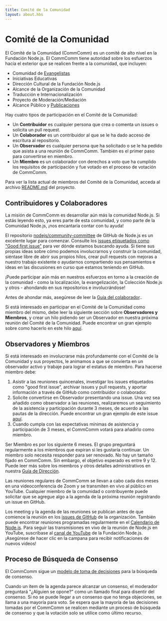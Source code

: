 ```yaml
---
title: Comité de la Comunidad
layout: about.hbs
---
```


# Comité de la Comunidad

El Comité de la Comunidad (CommComm) es un comité de alto nivel en la Fundación Node.js. El CommComm tiene autoridad sobre los esfuerzos hacia el exterior que se realicen frente a la comunidad, que incluyen:

* Comunidad de [Evangelistas](https://github.com/nodejs/evangelism)
* Iniciativas Educativas
* Dirección Cultural de la Fundación Node.js
* Alcance de la Organización de la Comunidad
* Traducción e Internacionalización
* Proyecto de Moderación/Mediación
* Alcance Público y [Publicaciones](https://medium.com/the-node-js-collection)

Hay cuatro tipos de participación en el Comité de la Comunidad:

* Un **Contribuidor** es cualquier persona que crea o comenta un issues o solicita un pull request.
* Un **Colaborador** es un contribuidor al que se le ha dado acceso de escritura al repositorio.
* Un **Observador** es cualquier persona que ha solicitado o se le ha pedido que asista a una reunión de CommComm. También es el primer paso para convertirse en miembro.
* Un **Miembro** es un colaborador con derechos a voto que ha cumplido los requisitos de participación y fue votado en el proceso de votación de CommComm.

Para ver la lista actual de miembros del Comité de la Comunidad, acceda al archivo [README.md](https://github.com/nodejs/community-committee) del proyecto.

## Contribuidores y Colaboradores

La misión de CommComm es desarrollar aún más la comunidad Node.js. Si estás leyendo esto, ya eres parte de esta comunidad, y como parte de la Comunidad Node.js, ¡nos encantaría contar con tu ayuda!

El repositorio [nodejs/community-committee](https://github.com/nodejs/community-committee) de GitHub de Node.js es un excelente lugar para comenzar. Consulte los [issues etiquetados como "Good first issue"](https://github.com/nodejs/community-committee/labels/good%20first%20issue) para ver dónde estamos buscando ayuda. Si tiene sus propias ideas sobre cómo podemos involucrarnos y construir la comunidad, siéntase libre de abrir sus propios hilos, crear pull requests con mejoras a nuestro trabajo existente o ayudarnos compartiendo sus pensamientos e ideas en las discusiones en curso que estamos teniendo en GitHub.

¡Puede participar aún más en nuestros esfuerzos en torno a la creación de la comunidad - como la localización, la evangelización, la Colección Node.js y otros - ahondando en sus repositorios e involucrándose!

Antes de ahondar más, asegúrese de leer la [Guía del colaborador](https://github.com/nodejs/community-committee/blob/master/governance/COLLABORATOR_GUIDE.md)..

Si está interesado en participar en el Comité de la Comunidad como miembro del mismo, debe leer la siguiente sección sobre **Observadores y Miembros**, y crear un hilo pidiendo ser un Observador en nuestra próxima reunión del Comité de la Comunidad. Puede encontrar un gran ejemplo sobre como hacerlo en este hilo [aquí](https://github.com/nodejs/community-committee/issues/142).

## Observadores y Miembros

Si está interesado en involucrarse más profundamente con el Comité de la Comunidad y sus proyectos, le animamos a que se convierta en un observador activo y trabaje para lograr el estatus de miembro. Para hacerse miembro debe:

1. Asistir a las reuniones quincenales, investigar los issues etiquetados como "good first issue", archivar issues y pull requests, y aportar información a través de GitHub como contribuidor o colaborador.
2. Solicite convertirse en Observador presentando una issue. Una vez sea añadido como observador a las reuniones, realizaremos un seguimiento de la asistencia y participación durante 3 meses, de acuerdo a las pautas de la dirección. Puede encontrar un gran ejemplo de este issue [aquí](https://github.com/nodejs/community-committee/issues/142).
3. Cuando cumpla con las expectativas mínimas de asistencia y participación de 3 meses, el CommComm votará para añadirlo como miembro.

Ser Miembro es por los siguiente 6 meses. El grupo preguntará regularmente a los miembros que expiran si les gustaría continuar. Un miembro solo necesita responder para ser renovado. No hay un tamaño fijado en CommComm. Sin embargo, el objetivo esperado es entre 9 y 12. Puede leer más sobre los miembros y otros detalles administrativos en nuestra [Guía de Dirección](https://github.com/nodejs/community-committee/blob/master/GOVERNANCE.md).

Las reuniones regulares de CommComm se llevan a cabo cada dos meses en una videoconferencia de Zoom y se transmiten en vivo al público en YouTube. Cualquier miembro de la comunidad o contribuyente puede solicitar que se agregue algo a la agenda de la próxima reunión registrando un issue en GitHub.

Los meeting y la agenda de las reuniones se publican antes de que comience la reunión en los [issues de GitHub](https://github.com/nodejs/community-committee/issues) de la organización. También puede encontrar reuniones programadas regularmente en el [Calendario de Node.js](https://nodejs.org/calendar). Para seguir las transmisiones en vivo de la reunión de Node.js en YouTube, suscríbase al [canal de YouTube](https://www.youtube.com/channel/UCQPYJluYC_sn_Qz_XE-YbTQ) de la Fundación Node.js. ¡Asegúrese de hacer clic en la campana para recibir notificaciones de nuevos videos!

## Proceso de Búsqueda de Consenso

El CommComm sigue un [modelo de toma de decisiones](https://en.wikipedia.org/wiki/Consensus-seeking_decision-making) para la búsqueda de consenso.

Cuando un ítem de la agenda parece alcanzar un consenso, el moderador preguntará "¿Alguien se opone?" como un llamado final para disentir del consenso. Si no se puede llegar a un consenso que no tenga objeciones, se llama a una mayoría para voto. Se espera que la mayoría de las decisiones tomadas por el CommComm se realicen mediante un proceso de búsqueda de consenso y que la votación solo se utilice como último recurso.
